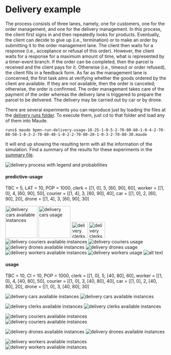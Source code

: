 # Delivery example

The process consists of three lanes, namely,
one for customers, one for the order management, and one for the
delivery management.  In this process, the client first signs in and
then repeatedly looks for products.  Eventually, the client can decide
to give up (i.e., termination) or to make an order by submitting it to
the order management lane.  The client then waits for a response
(i.e., acceptance or refusal of this order).  However, the client
waits for a response for a maximum amount of time, what is represented
by a timer-event branch.  If the order can be completed, then the
parcel is received and the client pays for it.  Otherwise (i.e.,
timeout or order refused), the client fills in a feedback form.  As
far as the management lane is concerned, the first task aims at
verifying whether the goods ordered by the client are available.  If
they are not available, then the order is canceled; otherwise, the
order is confirmed.  The order management takes care of the payment of
the order whereas the delivery lane is triggered to prepare the parcel
to be delivered.  The delivery may be carried out by car or by drone.

There are several experiments you can reproduce just by loading the
files at the [delivery runs folder](./runs). To execute them, just cd
to that folder and load any of them into Maude.

~~~
runs$ maude bpmn-run-delivery-usage-10-25-1-0-5-2-70-80-60-1-0-4-2-70-80-50-1-0-3-2-70-80-40-1-0-2-2-70-80-20-1-0-3-2-70-80-30.maude
~~~

It will end up showing the resulting term with all the information of the simulation.
Find a summary of the results for these experiments in the [summary file](./runs/summary.txt).

![delivery process with legend and probabilities](https://github.com/narudocap/maude-bpmn/blob/main/examples/delivery/figs/delivery-legend-probs.png "delivery process with legend and probabilities")

<!-- referente to a file
[delivery process with legend and probabilities](../figs/delivery-legend-probs.png "")
to resize: | width=100
![delivery process with legend and probabilities](../figs/delivery-legend-probs.png | =100x100)
-->

#### predictive-usage
TBC = 5, LAT = 10, POP = 1000,
clerk = [[1, 0], 5, [60, 90], 60],
worker = [[1, 0], 4, [60, 90], 50],
courier = [[1, 4], 3, [60, 90], 40],
car = [[1, 0], 2, [60, 90], 20],
drone = [[1, 4], 3, [60, 90], 30]

<img src="https://github.com/narudocap/maude-bpmn/blob/main/examples/delivery/figs/delivery-predictive-usage-5-5-10-1000-1-0-5-1-60-90--1--1-60-1-0-4-1-60-90--1--1-50-1-4-3-1-60-90--1--1-40-1-0-2-1-60-90--1--1-20-1-4-3-1-60-90--1--1-30-car-type1.png" alt="delivery cars available instances" width="100" height="100">
<img src="https://github.com/narudocap/maude-bpmn/blob/main/examples/delivery/figs/delivery-predictive-usage-5-5-10-1000-1-0-5-1-60-90--1--1-60-1-0-4-1-60-90--1--1-50-1-4-3-1-60-90--1--1-40-1-0-2-1-60-90--1--1-20-1-4-3-1-60-90--1--1-30-car-type2.png" alt="delivery cars usage" width="100" height="100">

<img src="https://github.com/narudocap/maude-bpmn/blob/main/examples/delivery/figs/delivery-predictive-usage-5-5-10-1000-1-0-5-1-60-90--1--1-60-1-0-4-1-60-90--1--1-50-1-4-3-1-60-90--1--1-40-1-0-2-1-60-90--1--1-20-1-4-3-1-60-90--1--1-30-clerk-type1.png" alt="delivery clerks available instances" width="50" height="50">
<img src="https://github.com/narudocap/maude-bpmn/blob/main/examples/delivery/figs/delivery-predictive-usage-5-5-10-1000-1-0-5-1-60-90--1--1-60-1-0-4-1-60-90--1--1-50-1-4-3-1-60-90--1--1-40-1-0-2-1-60-90--1--1-20-1-4-3-1-60-90--1--1-30-clerk-type2.png" alt="delivery clerks usage" width="50" height="50">

<img src="https://github.com/narudocap/maude-bpmn/blob/main/examples/delivery/figs/delivery-predictive-usage-5-5-10-1000-1-0-5-1-60-90--1--1-60-1-0-4-1-60-90--1--1-50-1-4-3-1-60-90--1--1-40-1-0-2-1-60-90--1--1-20-1-4-3-1-60-90--1--1-30-courier-type1.png" alt="delivery couriers available instances" width="whatever" height="whatever">
<img src="https://github.com/narudocap/maude-bpmn/blob/main/examples/delivery/figs/delivery-predictive-usage-5-5-10-1000-1-0-5-1-60-90--1--1-60-1-0-4-1-60-90--1--1-50-1-4-3-1-60-90--1--1-40-1-0-2-1-60-90--1--1-20-1-4-3-1-60-90--1--1-30-courier-type2.png" alt="delivery couriers usage" width="whatever" height="whatever">

<img src="https://github.com/narudocap/maude-bpmn/blob/main/examples/delivery/figs/delivery-predictive-usage-5-5-10-1000-1-0-5-1-60-90--1--1-60-1-0-4-1-60-90--1--1-50-1-4-3-1-60-90--1--1-40-1-0-2-1-60-90--1--1-20-1-4-3-1-60-90--1--1-30-drone-type1.png" alt="delivery drones available instances" width="whatever" height="whatever">
<img src="https://github.com/narudocap/maude-bpmn/blob/main/examples/delivery/figs/delivery-predictive-usage-5-5-10-1000-1-0-5-1-60-90--1--1-60-1-0-4-1-60-90--1--1-50-1-4-3-1-60-90--1--1-40-1-0-2-1-60-90--1--1-20-1-4-3-1-60-90--1--1-30-drone-type2.png" alt="delivery drones usage" width="whatever" height="whatever">

<img src="https://github.com/narudocap/maude-bpmn/blob/main/examples/delivery/figs/delivery-predictive-usage-5-5-10-1000-1-0-5-1-60-90--1--1-60-1-0-4-1-60-90--1--1-50-1-4-3-1-60-90--1--1-40-1-0-2-1-60-90--1--1-20-1-4-3-1-60-90--1--1-30-worker-type1.png" alt="delivery workers available instances" width="whatever" height="whatever">
<img src="https://github.com/narudocap/maude-bpmn/blob/main/examples/delivery/figs/delivery-predictive-usage-5-5-10-1000-1-0-5-1-60-90--1--1-60-1-0-4-1-60-90--1--1-50-1-4-3-1-60-90--1--1-40-1-0-2-1-60-90--1--1-20-1-4-3-1-60-90--1--1-30-worker-type2.png" alt="delivery workers usage" width="whatever" height="whatever">

<img src="url" alt="alt text" width="whatever" height="whatever">

#### usage
TBC = 10, CI = 10, POP = 1000,
clerk = [[1, 0], 5, [40, 80], 60],
worker = [[1, 0], 4, [40, 80], 50],
courier = [[1, 0], 3, [40, 80], 40],
car = [[1, 0], 2, [40, 80], 20],
drone = [[1, 0], 3, [40, 80], 30]

![delivery cars available instances](https://github.com/narudocap/maude-bpmn/blob/main/examples/delivery/figs/delivery-usage-10-10--1-1000-1-0-5-1-40-80--1--1-60-1-0-4-1-40-80--1--1-50-1-0-3-1-40-80--1--1-40-1-0-2-1-40-80--1--1-20-1-0-3-1-40-80--1--1-30-car-type1.png "available instances")
![delivery cars available instances](https://github.com/narudocap/maude-bpmn/blob/main/examples/delivery/figs/delivery-usage-10-10--1-1000-1-0-5-1-40-80--1--1-60-1-0-4-1-40-80--1--1-50-1-0-3-1-40-80--1--1-40-1-0-2-1-40-80--1--1-20-1-0-3-1-40-80--1--1-30-car-type2.png "available instances")

![delivery clerks available instances](https://github.com/narudocap/maude-bpmn/blob/main/examples/delivery/figs/delivery-usage-10-10--1-1000-1-0-5-1-40-80--1--1-60-1-0-4-1-40-80--1--1-50-1-0-3-1-40-80--1--1-40-1-0-2-1-40-80--1--1-20-1-0-3-1-40-80--1--1-30-clerk-type1.png "available instances")
![delivery clerks available instances](https://github.com/narudocap/maude-bpmn/blob/main/examples/delivery/figs/delivery-usage-10-10--1-1000-1-0-5-1-40-80--1--1-60-1-0-4-1-40-80--1--1-50-1-0-3-1-40-80--1--1-40-1-0-2-1-40-80--1--1-20-1-0-3-1-40-80--1--1-30-clerk-type2.png "available instances")

![delivery couriers available instances](https://github.com/narudocap/maude-bpmn/blob/main/examples/delivery/figs/delivery-usage-10-10--1-1000-1-0-5-1-40-80--1--1-60-1-0-4-1-40-80--1--1-50-1-0-3-1-40-80--1--1-40-1-0-2-1-40-80--1--1-20-1-0-3-1-40-80--1--1-30-courier-type1.png "available instances")
![delivery couriers available instances](https://github.com/narudocap/maude-bpmn/blob/main/examples/delivery/figs/delivery-usage-10-10--1-1000-1-0-5-1-40-80--1--1-60-1-0-4-1-40-80--1--1-50-1-0-3-1-40-80--1--1-40-1-0-2-1-40-80--1--1-20-1-0-3-1-40-80--1--1-30-courier-type2.png "available instances")

![delivery drones available instances](https://github.com/narudocap/maude-bpmn/blob/main/examples/delivery/figs/delivery-usage-10-10--1-1000-1-0-5-1-40-80--1--1-60-1-0-4-1-40-80--1--1-50-1-0-3-1-40-80--1--1-40-1-0-2-1-40-80--1--1-20-1-0-3-1-40-80--1--1-30-drone-type1.png "available instances")
![delivery drones available instances](https://github.com/narudocap/maude-bpmn/blob/main/examples/delivery/figs/delivery-usage-10-10--1-1000-1-0-5-1-40-80--1--1-60-1-0-4-1-40-80--1--1-50-1-0-3-1-40-80--1--1-40-1-0-2-1-40-80--1--1-20-1-0-3-1-40-80--1--1-30-drone-type2.png "available instances")

![delivery workers available instances](https://github.com/narudocap/maude-bpmn/blob/main/examples/delivery/figs/delivery-usage-10-10--1-1000-1-0-5-1-40-80--1--1-60-1-0-4-1-40-80--1--1-50-1-0-3-1-40-80--1--1-40-1-0-2-1-40-80--1--1-20-1-0-3-1-40-80--1--1-30-worker-type1.png "available instances")
![delivery workers available instances](https://github.com/narudocap/maude-bpmn/blob/main/examples/delivery/figs/delivery-usage-10-10--1-1000-1-0-5-1-40-80--1--1-60-1-0-4-1-40-80--1--1-50-1-0-3-1-40-80--1--1-40-1-0-2-1-40-80--1--1-20-1-0-3-1-40-80--1--1-30-worker-type2.png "available instances")

